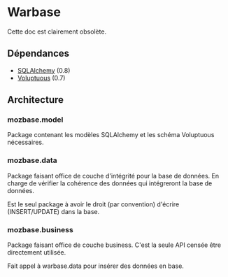 Warbase
=======

Cette doc est clairement obsolète.

Dépendances
------------

* [SQLAlchemy](http://hg.sqlalchemy.org/sqlalchemy) (0.8)
* [Voluptuous](https://github.com/alecthomas/voluptuous) (0.7)

Architecture
------------

### mozbase.model

Package contenant les modèles SQLAlchemy et les schéma Voluptuous nécessaires.

### mozbase.data

Package faisant office de couche d'intégrité pour la base de données. En charge
de vérifier la cohérence des données qui intégreront la base de données.

Est le seul package à avoir le droit (par convention) d'écrire (INSERT/UPDATE)
dans la base.

### mozbase.business

Package faisant office de couche business. C'est la seule API censée être
directement utilisée.

Fait appel à warbase.data pour insérer des données en base.
